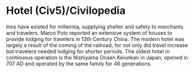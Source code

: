 # Hotel (Civ5)/Civilopedia

Inns have existed for millennia, supplying shelter and safety to merchants and travelers. Marco Polo reported an extensive system of houses to provide lodging for travelers in 13th Century China. The modern hotel was largely a result of the coming of the railroad, for not only did travel increase but travelers needed lodging for shorter periods. The oldest hotel in continuous operation is the Nishiyama Onsen Keiunkan in Japan, opened in 707 AD and operated by the same family for 46 generations.